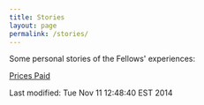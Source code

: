 ```yaml
---
title: Stories
layout: page
permalink: /stories/
---
```


Some personal stories of the Fellows' experiences:

[Prices Paid](stories/PricesPaid.md) 


<!-- hhmts start -->Last modified: Tue Nov 11 12:48:40 EST 2014 <!-- hhmts end -->
